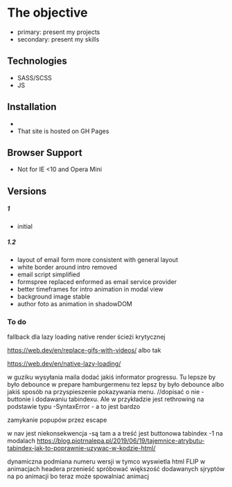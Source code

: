 
# The objective

  - primary: present my projects
  - secondary: present my skills


## Technologies

 - SASS/SCSS
 - JS
 

## Installation
- 
- That site is hosted on GH Pages

## Browser Support

- Not for IE <10 and Opera Mini

## Versions
##### 1

- initial

##### 1.2
- layout of email form more consistent with general layout
- white border around intro removed
- email script simplified
- formspree replaced enformed as email service provider
- better timeframes for intro animation in modal view
- background image stable
- author foto as animation in shadowDOM

### To do

fallback dla lazy loading native
render ścieżi krytycznej 

https://web.dev/en/replace-gifs-with-videos/ albo tak

https://web.dev/en/native-lazy-loading/


w guziku wysyłania maila dodać jakiś informator progressu. Tu lepsze by było debounce
w prepare hamburgermenu tez lepsz by było debounce albo jakiś sposób na przyspieszenie pokazywania menu.
      //dopisać o nie -buttonie i dodawaniu tabindexu. Ale w przykładzie jest rethrowing na podstawie typu -SyntaxError - a to jest bardzo 


zamykanie popupów przez escape

w nav jest niekonsekwencja -są tam a a treść jest buttonowa
tabindex -1 na modalach
https://blog.piotrnalepa.pl/2019/06/19/tajemnice-atrybutu-tabindex-jak-to-poprawnie-uzywac-w-kodzie-html/

dynamiczna podmiana numeru wersji w tymco wyswietla html
FLIP w animacjach headera
przenieść spróbować większość dodawanych sjryptów na po animacji bo teraz może spowalniać animacj

